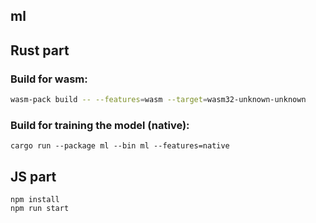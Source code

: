 ## ml

## Rust part
### Build for wasm:
```bash
wasm-pack build -- --features=wasm --target=wasm32-unknown-unknown
```

### Build for training the model (native):
```
cargo run --package ml --bin ml --features=native
```

## JS part
```
npm install
npm run start
```
